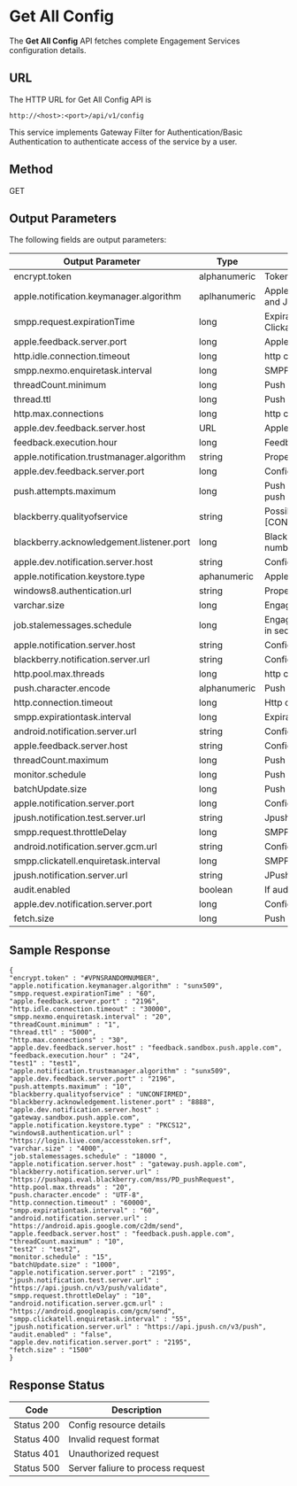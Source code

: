
# Get All Config

The **Get All Config** API fetches complete Engagement Services configuration details.

## URL

The HTTP URL for Get All Config API is

```
http://<host>:<port>/api/v1/config
```

This service implements Gateway Filter for Authentication/Basic Authentication to authenticate access of the service by a user.

## Method

GET

## Output Parameters

The following fields are output parameters:

| Output Parameter                          | Type         | Description                                                                                               |
| ----------------------------------------- | ------------ | --------------------------------------------------------------------------------------------------------- |
| encrypt.token                             | alphanumeric | Token based user authentication                                                                           |
| apple.notification.keymanager.algorithm   | aplhanumeric | Apple cloud configuration Property enabled for Tomcat, Weblogic and JBoss servers                         |
| smpp.request.expirationTime               | long         | Expiration job frequency in minutes - one hour.Nexmo and Clickatell keep alive job frequency in seconds   |
| apple.feedback.server.port                | long         | Apple cloud configuration. Feedback server port number                                                    |
| http.idle.connection.timeout              | long         | http client connection configuration                                                                      |
| smpp.nexmo.enquiretask.interval           | long         | SMPP ConfigurationNexmo keep alive job frequency in seconds                                               |
| threadCount.minimum                       | long         | Push message job thread pool properties                                                                   |
| thread.ttl                                | long         | Push message job thread pool properties                                                                   |
| http.max.connections                      | long         | http client connection configuration                                                                      |
| apple.dev.feedback.server.host            | URL          | Apple cloud configuration for Apple sandbox cloud connectivity                                            |
| feedback.execution.hour                   | long         | Feedback Job interval in hours                                                                            |
| apple.notification.trustmanager.algorithm | string       | Properties enabled for IBM WebSphere application server.                                                  |
| apple.dev.feedback.server.port            | long         | Configured for Apple sandbox cloud connectivity                                                           |
| push.attempts.maximum                     | long         | Push message job configuration properties. Defined maximum push message attempts                          |
| blackberry.qualityofservice               | string       | Possible values for black berry quality of service \[CONFIRMED,PREFERCONFIRMED,UNCONFIRMED,NOTSPECIFIED\] |
| blackberry.acknowledgement.listener.port  | long         | BlackBerry cloud configuration. Acknowledgement listener port number                                      |
| apple.dev.notification.server.host        | string       | Configuration for Apple production cloud connectivity                                                     |
| apple.notification.keystore.type          | aphanumeric  | Apple cloud configuration.                                                                                |
| windows8.authentication.url               | string       | Property configured for Windows cloud connectivity                                                        |
| varchar.size                              | long         | Engagement Services push configuration                                                                    |
| job.stalemessages.schedule                | long         | Engagement Services push configurationStale message job internal in seconds                               |
| apple.notification.server.host            | string       | Configuration for Apple production cloud connectivity                                                     |
| blackberry.notification.server.url        | string       | Configuration for BlackBerry cloud connectivity                                                           |
| http.pool.max.threads                     | long         | http client connection configuration                                                                      |
| push.character.encode                     | alphanumeric | Push message job configuration properties                                                                 |
| http.connection.timeout                   | long         | Http client connection configuration                                                                      |
| smpp.expirationtask.interval              | long         | Expiration job frequency in minutes- one hour                                                             |
| android.notification.server.url           | string       | Configuration for Android C2DM cloud connectivity                                                         |
| apple.feedback.server.host                | string       | Configuration for Apple production cloud connectivity                                                     |
| threadCount.maximum                       | long         | Push message job thread pool properties                                                                   |
| monitor.schedule                          | long         | Push Message Job interval in seconds                                                                      |
| batchUpdate.size                          | long         | Push Message Job configuration properties                                                                 |
| apple.notification.server.port            | long         | Configured for Apple production cloud connectivity                                                        |
| jpush.notification.test.server.url        | string       | Jpush notification URL                                                                                    |
| smpp.request.throttleDelay                | long         | SMPP request throttle delay in seconds                                                                    |
| android.notification.server.gcm.url       | string       | Configured for Android GCM cloud connectivity                                                             |
| smpp.clickatell.enquiretask.interval      | long         | SMPP ConfigurationClickatell keep alive job frequency in seconds                                          |
| jpush.notification.server.url             | string       | JPush notification URL                                                                                    |
| audit.enabled                             | boolean      | If auditing for subscription is enabled or not                                                            |
| apple.dev.notification.server.port        | long         | Configured for Apple sandbox cloud connectivity                                                           |
| fetch.size                                | long         | Push Message Job configuration properties                                                                 |

## Sample Response

```
{
"encrypt.token" : "#VPNSRANDOMNUMBER",
"apple.notification.keymanager.algorithm" : "sunx509",
"smpp.request.expirationTime" : "60",
"apple.feedback.server.port" : "2196",
"http.idle.connection.timeout" : "30000",
"smpp.nexmo.enquiretask.interval" : "20",
"threadCount.minimum" : "1",
"thread.ttl" : "5000",
"http.max.connections" : "30",
"apple.dev.feedback.server.host" : "feedback.sandbox.push.apple.com",
"feedback.execution.hour" : "24",
"test1" : "test1",
"apple.notification.trustmanager.algorithm" : "sunx509",
"apple.dev.feedback.server.port" : "2196",
"push.attempts.maximum" : "10",
"blackberry.qualityofservice" : "UNCONFIRMED",
"blackberry.acknowledgement.listener.port" : "8888",
"apple.dev.notification.server.host" : "gateway.sandbox.push.apple.com",
"apple.notification.keystore.type" : "PKCS12",
"windows8.authentication.url" : "https://login.live.com/accesstoken.srf",
"varchar.size" : "4000",
"job.stalemessages.schedule" : "18000 ",
"apple.notification.server.host" : "gateway.push.apple.com",
"blackberry.notification.server.url" : "https://pushapi.eval.blackberry.com/mss/PD_pushRequest",
"http.pool.max.threads" : "20",
"push.character.encode" : "UTF-8",
"http.connection.timeout" : "60000",
"smpp.expirationtask.interval" : "60",
"android.notification.server.url" : "https://android.apis.google.com/c2dm/send",
"apple.feedback.server.host" : "feedback.push.apple.com",
"threadCount.maximum" : "10",
"test2" : "test2",
"monitor.schedule" : "15",
"batchUpdate.size" : "1000",
"apple.notification.server.port" : "2195",
"jpush.notification.test.server.url" : "https://api.jpush.cn/v3/push/validate",
"smpp.request.throttleDelay" : "10",
"android.notification.server.gcm.url" : "https://android.googleapis.com/gcm/send",
"smpp.clickatell.enquiretask.interval" : "55",
"jpush.notification.server.url" : "https://api.jpush.cn/v3/push",
"audit.enabled" : "false",
"apple.dev.notification.server.port" : "2195",
"fetch.size" : "1500"
}
```

## Response Status

| Code       | Description                       |
| ---------- | --------------------------------- |
| Status 200 | Config resource details           |
| Status 400 | Invalid request format            |
| Status 401 | Unauthorized request              |
| Status 500 | Server faliure to process request |
